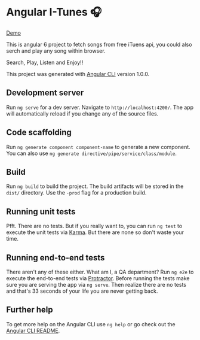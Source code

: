 # Angular I-Tunes 🎧
[Demo](https://angular-itues.netlify.com/)

This is angular 6 project to fetch songs from free iTuens api, you could also serch and play any song within browser.

Search, Play, Listen and Enjoy!!

This project was generated with [Angular CLI](https://github.com/angular/angular-cli) version 1.0.0.

## Development server

Run `ng serve` for a dev server. Navigate to `http://localhost:4200/`. The app will automatically reload if you change any of the source files.

## Code scaffolding

Run `ng generate component component-name` to generate a new component. You can also use `ng generate directive/pipe/service/class/module`.

## Build

Run `ng build` to build the project. The build artifacts will be stored in the `dist/` directory. Use the `-prod` flag for a production build.

## Running unit tests

Pfft. There are no tests. But if you really want to, you can run `ng test` to execute the unit tests via [Karma](https://karma-runner.github.io). But there are none so don't waste your time.

## Running end-to-end tests

There aren't any of these either. What am I, a QA department? Run `ng e2e` to execute the end-to-end tests via [Protractor](http://www.protractortest.org/).
Before running the tests make sure you are serving the app via `ng serve`. Then realize there are no tests and that's 33 seconds of your life you are never getting back.

## Further help

To get more help on the Angular CLI use `ng help` or go check out the [Angular CLI README](https://github.com/angular/angular-cli/blob/master/README.md).
